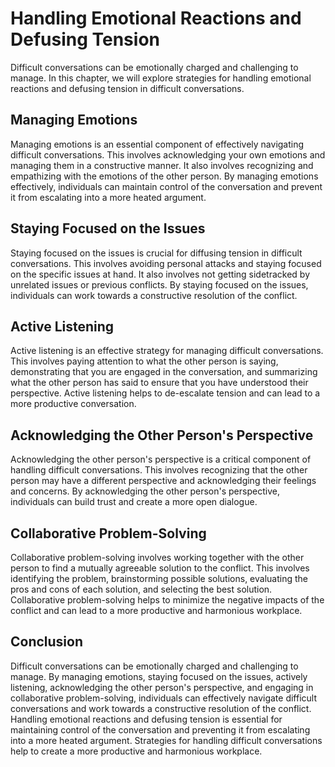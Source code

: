 Handling Emotional Reactions and Defusing Tension
====================================================================================================

Difficult conversations can be emotionally charged and challenging to manage. In this chapter, we will explore strategies for handling emotional reactions and defusing tension in difficult conversations.

Managing Emotions
-----------------

Managing emotions is an essential component of effectively navigating difficult conversations. This involves acknowledging your own emotions and managing them in a constructive manner. It also involves recognizing and empathizing with the emotions of the other person. By managing emotions effectively, individuals can maintain control of the conversation and prevent it from escalating into a more heated argument.

Staying Focused on the Issues
-----------------------------

Staying focused on the issues is crucial for diffusing tension in difficult conversations. This involves avoiding personal attacks and staying focused on the specific issues at hand. It also involves not getting sidetracked by unrelated issues or previous conflicts. By staying focused on the issues, individuals can work towards a constructive resolution of the conflict.

Active Listening
----------------

Active listening is an effective strategy for managing difficult conversations. This involves paying attention to what the other person is saying, demonstrating that you are engaged in the conversation, and summarizing what the other person has said to ensure that you have understood their perspective. Active listening helps to de-escalate tension and can lead to a more productive conversation.

Acknowledging the Other Person's Perspective
--------------------------------------------

Acknowledging the other person's perspective is a critical component of handling difficult conversations. This involves recognizing that the other person may have a different perspective and acknowledging their feelings and concerns. By acknowledging the other person's perspective, individuals can build trust and create a more open dialogue.

Collaborative Problem-Solving
-----------------------------

Collaborative problem-solving involves working together with the other person to find a mutually agreeable solution to the conflict. This involves identifying the problem, brainstorming possible solutions, evaluating the pros and cons of each solution, and selecting the best solution. Collaborative problem-solving helps to minimize the negative impacts of the conflict and can lead to a more productive and harmonious workplace.

Conclusion
----------

Difficult conversations can be emotionally charged and challenging to manage. By managing emotions, staying focused on the issues, actively listening, acknowledging the other person's perspective, and engaging in collaborative problem-solving, individuals can effectively navigate difficult conversations and work towards a constructive resolution of the conflict. Handling emotional reactions and defusing tension is essential for maintaining control of the conversation and preventing it from escalating into a more heated argument. Strategies for handling difficult conversations help to create a more productive and harmonious workplace.
